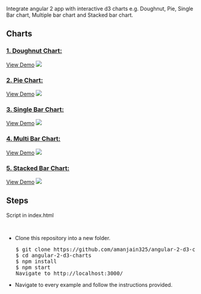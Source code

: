Integrate angular 2 app with interactive d3 charts e.g. Doughnut, Pie, Single Bar chart, Multiple bar chart and Stacked bar chart.

<h2>Charts</h2>
<h3><a href="https://github.com/amanjain325/angular-2-d3-charts/tree/master/src/app/doughnut-chart">1. Doughnut Chart:</a></h3>
<a href="https://embed.plnkr.co/yb7541/">View Demo</a>
<img src="https://raw.githubusercontent.com/amanjain325/angular-2-d3-charts/master/src/assets/img/donut-chart-example.png" />

<h3><a href="https://github.com/amanjain325/angular-2-d3-charts/tree/master/src/app/pie-chart">2. Pie Chart:</a></h3>
 <a href="https://embed.plnkr.co/i3qi1z/">View Demo</a>
<img src="https://raw.githubusercontent.com/amanjain325/angular-2-d3-charts/master/src/assets/img/pie-chart-example.png">
<h3><a href="https://github.com/amanjain325/angular-2-d3-charts/tree/master/src/app/single-bar-chart">3. Single Bar Chart:</a></h3>
 <a href="https://embed.plnkr.co/x8ZgGC/">View Demo</a>
<img src="https://raw.githubusercontent.com/amanjain325/angular-2-d3-charts/master/src/assets/img/single-bar-chart-example.png">
<h3><a href="https://github.com/amanjain325/angular-2-d3-charts/tree/master/src/app/multi-bar-chart">4. Multi Bar Chart:</a></h3>
 <a href="https://embed.plnkr.co/YXzgfy/">View Demo</a>
<img src="https://raw.githubusercontent.com/amanjain325/angular-2-d3-charts/master/src/assets/img/multi-bar-chart-example.png">
<h3><a href="https://github.com/amanjain325/angular-2-d3-charts/tree/master/src/app/stacked-bar-chart">5. Stacked Bar Chart:</a></h3>
 <a href="https://embed.plnkr.co/YXzgfy/">View Demo</a>
<img src="https://raw.githubusercontent.com/amanjain325/angular-2-d3-charts/master/src/assets/img/stacked-bar-chart-example.png">

<h2>Steps</h2>

<p>Script in index.html</p>
<pre>
<script src="https://cdnjs.cloudflare.com/ajax/libs/d3/3.5.6/d3.min.js" charset="utf-8"></script>
</pre>

<ul>
  <li>Clone this repository into a new folder.</li>
  </ul>
<pre>   $ git clone https://github.com/amanjain325/angular-2-d3-charts.git
   $ cd angular-2-d3-charts
   $ npm install
   $ npm start
   Navigate to http://localhost:3000/</pre>
   <ul>
  <li> Navigate to every example and follow the instructions provided.</li>
</ul>
